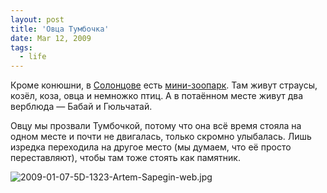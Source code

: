 ```yaml
---
layout: post
title: 'Овца Тумбочка'
date: Mar 12, 2009
tags:
  - life
---
```


Кроме конюшни, в [Солонцове](http://morning.photos/albums/solontsovo/ "Фотографии из Солонцова") есть [мини-зоопарк](http://solontsovo-horse.ru/page6.html "Конюшня Солонцово — Живность всякая"). Там живут страусы, козёл, коза, овца и немножко птиц. А в потаённом месте живут два верблюда — Бабай и Гюльчатай.

Овцу мы прозвали Тумбочкой, потому что она всё время стояла на одном месте и почти не двигалась, только скромно улыбалась. Лишь изредка переходила на другое место (мы думаем, что её просто переставляют), чтобы там тоже стоять как памятник.

![2009-01-07-5D-1323-Artem-Sapegin-web.jpg](upload://2009-01-07-5D-1323-Artem-Sapegin-web.jpg)
